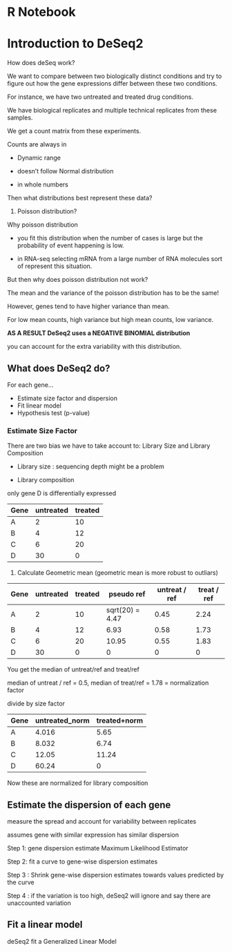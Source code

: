 R Notebook
================

# Introduction to DeSeq2

How does deSeq work?

We want to compare between two biologically distinct conditions and try
to figure out how the gene expressions differ between these two
conditions.

For instance, we have two untreated and treated drug conditions.

We have biological replicates and multiple technical replicates from
these samples.

We get a count matrix from these experiments.

Counts are always in

- Dynamic range

- doesn’t follow Normal distribution

- in whole numbers

Then what distributions best represent these data?

1.  Poisson distribution?

Why poisson distribution

- you fit this distribution when the number of cases is large but the
  probability of event happening is low.

- in RNA-seq selecting mRNA from a large number of RNA molecules sort of
  represent this situation.

But then why does poisson distribution not work?

The mean and the variance of the poisson distribution has to be the
same!

However, genes tend to have higher variance than mean.

For low mean counts, high variance but high mean counts, low variance.

**AS A RESULT DeSeq2 uses a NEGATIVE BINOMIAL distribution**

you can account for the extra variability with this distribution.

## What does DeSeq2 do?

For each gene…

- Estimate size factor and dispersion
- Fit linear model
- Hypothesis test (p-value)

### Estimate Size Factor

There are two bias we have to take account to: Library Size and Library
Composition

- Library size : sequencing depth might be a problem

- Library composition

only gene D is differentially expressed

| Gene | untreated | treated |
|------|-----------|---------|
| A    | 2         | 10      |
| B    | 4         | 12      |
| C    | 6         | 20      |
| D    | 30        | 0       |

1.  Calculate Geometric mean (geometric mean is more robust to outliars)

| Gene | untreated | treated | pseudo ref      | untreat / ref | treat / ref |
|------|-----------|---------|-----------------|---------------|-------------|
| A    | 2         | 10      | sqrt(20) = 4.47 | 0.45          | 2.24        |
| B    | 4         | 12      | 6.93            | 0.58          | 1.73        |
| C    | 6         | 20      | 10.95           | 0.55          | 1.83        |
| D    | 30        | 0       | 0               | 0             | 0           |

You get the median of untreat/ref and treat/ref

median of untreat / ref = 0.5, median of treat/ref = 1.78 =
normalization factor

divide by size factor

| Gene | untreated_norm | treated+norm |
|------|----------------|--------------|
| A    | 4.016          | 5.65         |
| B    | 8.032          | 6.74         |
| C    | 12.05          | 11.24        |
| D    | 60.24          | 0            |

Now these are normalized for library composition

## Estimate the dispersion of each gene

measure the spread and account for variability between replicates

assumes gene with similar expression has similar dispersion

Step 1: gene dispersion estimate Maximum Likelihood Estimator

Step 2: fit a curve to gene-wise dispersion estimates

Step 3 : Shrink gene-wise dispersion estimates towards values predicted
by the curve

Step 4 : if the variation is too high, deSeq2 will ignore and say there
are unaccounted variation

## Fit a linear model

deSeq2 fit a Generalized Linear Model

